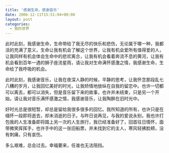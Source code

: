 ```yaml
---
title: '感谢生命，感谢音乐'
date: 2006-12-11T15:51:04+00:00
layout: post
categories:
  - 我的世界
---
```


此时此刻，我感谢生命，生命带给了我无尽的快乐和悲伤，无论属于哪一种，我都活的充满了意义，生命让我有机会了解这个世界，让我有机会爱所有值得爱的人，让我同样有机会体会生命中的悲欢离合，让我有机会看着奔流不息的黄河，让我有机会看到百年一遇的狮子座流星雨，请让我对生命满怀感激之情，我感谢生命，生命给了我呼吸的机会。

此时此刻，我感谢音乐，让我在夜深人静的时候，平静的思考，让我怀念那段乱七八糟的岁月，让我回忆美好的时光，让我矫情地放纵在自我的留恋中。也许一切都可以离去，都可以消失，但是音乐留下来的故事，也许并未结束，只是另一个开始，请让我对音乐满怀感激之情，我感谢音乐，让我陶醉在旧时光中。

好时光总是很短暂，却总是留给我很多很多的回忆。我所知道的所有，也许只是在缅怀一段即将逝去，却未消逝的日子。与昨日说再见，与我的爱说永别，我也许打包我的人生准备即将踏上另一次的人生旅行，我已经准备好了，回首往日情怀，面带微笑挥挥手，也许手中的这一张旧船票，并未找到它的主人，寒风轻拂脸颊，没有刺痛，只有哀伤。

多么艰难，总会过去。幸福要来，任谁也无法阻挡。


